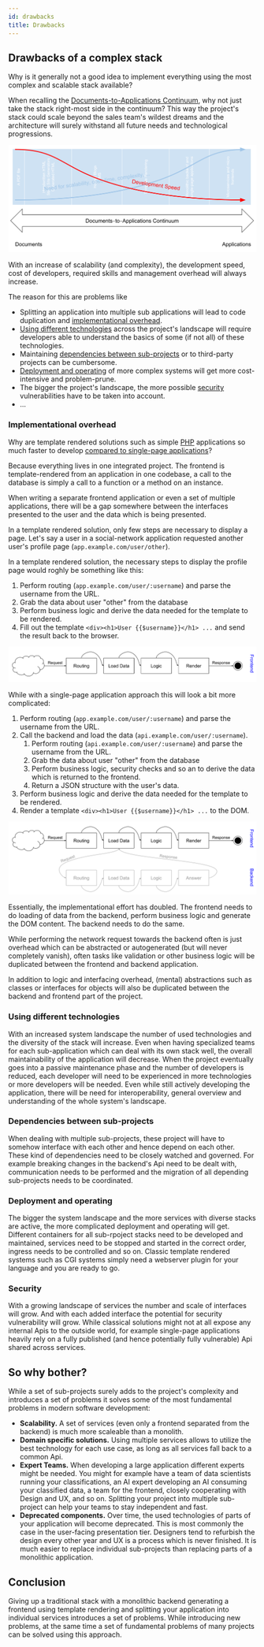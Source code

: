 ```yaml
---
id: drawbacks
title: Drawbacks
---
```


## Drawbacks of a complex stack

Why is it generally not a good idea to implement everything using the most complex and scalable stack available?

When recalling the [Documents-to-Applications Continuum](document-application), why not just take the stack right-most side in the continuum?
This way the project's stack could scale beyond the sales team's wildest dreams and the architecture will surely withstand all future needs and technological progressions.

![Documents‐to‐Applications Continuum Speed](assets/documents-to-applications-continuum-speed.svg)

With an increase of scalability (and complexity), the development speed, cost of developers, required skills and management overhead will always increase.

The reason for this are problems like

- Splitting an application into multiple sub applications will lead to code duplication and [implementational overhead](#implementational-overhead).
- [Using different technologies](#using-different-technologies) across the project's landscape will require developers able to understand the basics of some (if not all) of these technologies.
- Maintaining [dependencies between sub-projects](#dependencies-between-sub-projects) or to third-party projects can be cumbersome.
- [Deployment and operating](#deployment-and-operating) of more complex systems will get more cost-intensive and problem-prune.
- The bigger the project's landscape, the more possible [security](#security) vulnerabilities have to be taken into account.
- ...

### Implementational overhead

Why are template rendered solutions such as simple [PHP](https://php.net/) applications so much faster to develop [compared to single-page applications](https://adamsilver.io/articles/the-disadvantages-of-single-page-applications/)?

Because everything lives in one integrated project. The frontend is template-rendered from an application in one codebase, a call to the database is simply a call to a function or a method on an instance.

When writing a separate frontend application or even a set of multiple applications, there will be a gap somewhere between the interfaces presented to the user and the data which is being presented.

In a template rendered solution, only few steps are necessary to display a page. Let's say a user in a social-network application requested another user's profile page (`app.example.com/user/other`).

In a template rendered solution, the necessary steps to display the profile page would roghly be something like this:

1. Perform routing (`app.example.com/user/:username`) and parse the username from the URL.
2. Grab the data about user "other" from the database
3. Perform business logic and derive the data needed for the template to be rendered.
4. Fill out the template `<div><h1>User {{$username}}</h1> ...` and send the result back to the browser.

![Simple rendering](assets/drawbacks-simple.svg)

While with a single-page application approach this will look a bit more complicated:

1. Perform routing (`app.example.com/user/:username`) and parse the username from the URL.
2. Call the backend and load the data (`api.example.com/user/:username`).
    1. Perform routing (`api.example.com/user/:username`) and parse the username from the URL.
    2. Grab the data about user "other" from the database
    4. Perform business logic, security checks and so an to derive the data which is returned to the frontend.
    3. Return a JSON structure with the user's data.
3. Perform business logic and derive the data needed for the template to be rendered.
4. Render a template `<div><h1>User {{$username}}</h1> ...` to the DOM.

![Complex rendering](assets/drawbacks-complex.svg)

Essentially, the implementational effort has doubled. The frontend needs to do loading of data from the backend, perform business logic and generate the DOM content. The backend needs to do the same.

While performing the network request towards the backend often is just overhead which can be abstracted or autogenerated (but will never completely vanish), often tasks like validation or other business logic will be duplicated between the frontend and backend application.

In addition to logic and interfacing overhead, (mental) abstractions such as classes or interfaces for objects will also be duplicated between the backend and frontend part of the project.

### Using different technologies

With an increased system landscape the number of used technologies and the diversity of the stack will increase.
Even when having specialized teams for each sub-application which can deal with its own stack well, the overall maintainability of the application will decrease.
When the project eventually goes into a passive maintenance phase and the number of developers is reduced, each developer will need to be experienced in more technologies or more developers will be needed.
Even while still actively developing the application, there will be need for interoperability, general overview and understanding of the whole system's landscape.

### Dependencies between sub-projects

When dealing with multiple sub-projects, these project will have to somehow interface with each other and hence depend on each other. These kind of dependencies need to be closely watched and governed. For example breaking changes in the backend's Api need to be dealt with, communication needs to be performed and the migration of all depending sub-projects needs to be coordinated.

### Deployment and operating

The bigger the system landscape and the more services with diverse stacks are active, the more complicated deployment and operating will get. Different containers for all sub-rpoject stacks need to be developed and maintained, services need to be stopped and started in the correct order, ingress needs to be controlled and so on. Classic template rendered systems such as CGI systems simply need a webserver plugin for your language and you are ready to go.

### Security

With a growing landscape of services the number and scale of interfaces will grow. And with each added interface the potential for security vulnerability will grow. While classical solutions might not at all expose any internal Apis to the outside world, for example single-page applications heavily rely on a fully published (and hence potentially fully vulnerable) Api shared across services.

## So why bother?

While a set of sub-projects surely adds to the project's complexity and introduces a set of problems it solves some of the most fundamental problems in modern software development:

- **Scalability.** A set of services (even only a frontend separated from the backend) is much more scaleable than a monolith.
- **Domain specific solutions.** Using multiple services allows to utilize the best technology for each use case, as long as all services fall back to a common Api.
- **Expert Teams.** When developing a large application different experts might be needed. You might for example have a team of data scientists running your classifications, an AI expert developing an AI consuming your classified data, a team for the frontend, closely cooperating with Design and UX, and so on. Splitting your project into multiple sub-project can help your teams to stay independent and fast.
- **Deprecated components.** Over time, the used technologies of parts of your application will become deprecated. This is most commonly the case in the user-facing presentation tier. Designers tend to refurbish the design every other year and UX is a process which is never finished. It is much easier to replace individual sub-projects than replacing parts of a monolithic application.

## Conclusion

Giving up a traditional stack with a monolithic backend generating a frontend using template rendering and splitting your application into individual services introduces a set of problems. While introducing new problems, at the same time a set of fundamental problems of many projects can be solved using this approach.
